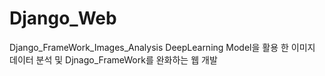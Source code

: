 # Django_Web
Django_FrameWork_Images_Analysis
DeepLearning Model을 활용 한 이미지 데이터 분석 및 Djnago_FrameWork를 완화하는 웹 개발
